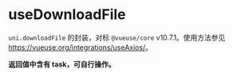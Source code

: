 # useDownloadFile

`uni.downloadFile` 的封装，对标 `@vueuse/core` v10.7.1。使用方法参见 <https://vueuse.org/integrations/useAxios/>。

**返回值中含有 task，可自行操作。**
